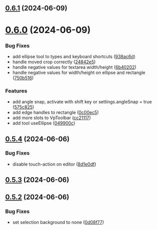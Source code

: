 ## [0.6.1](https://github.com/robertrosman/vue-paint/compare/v0.6.0...v0.6.1) (2024-06-09)



# [0.6.0](https://github.com/robertrosman/vue-paint/compare/v0.5.4...v0.6.0) (2024-06-09)


### Bug Fixes

* add ellipse tool to types and keyboard shortcuts ([938ac6d](https://github.com/robertrosman/vue-paint/commit/938ac6d4900dc36370bcd0cc93b279cfe9123582))
* handle moved crop correctly ([24842e5](https://github.com/robertrosman/vue-paint/commit/24842e50ec58dd86c329ab857804d6c1efb14033))
* handle negative values for textarea width/height ([6b40202](https://github.com/robertrosman/vue-paint/commit/6b40202b997aed136f4a26d397ee8071e65b09cc))
* handle negative values for width/height on ellipse and rectangle ([750b516](https://github.com/robertrosman/vue-paint/commit/750b516b3b2c0b34680e8f7e8e495672fd4f5872))


### Features

* add angle snap, activate with shift key or settings.angleSnap = true ([575c825](https://github.com/robertrosman/vue-paint/commit/575c825ed4ec88da464533f6580f998745c5fb4f))
* add edge handles to rectangle ([0c00ec5](https://github.com/robertrosman/vue-paint/commit/0c00ec52d5d926e7cc722e3838bb912d161d83db))
* add more slots to VpToolbar ([cc21117](https://github.com/robertrosman/vue-paint/commit/cc21117875863533c1e306ed0cf3abdd33b4392d))
* add tool useEllipse ([049900c](https://github.com/robertrosman/vue-paint/commit/049900cc476ba3aaa98c0bae9585a1b8f4494d41))



## [0.5.4](https://github.com/robertrosman/vue-paint/compare/v0.5.3...v0.5.4) (2024-06-06)


### Bug Fixes

* disable touch-action on editor ([8d1e0df](https://github.com/robertrosman/vue-paint/commit/8d1e0dfdd14632eb213c0c8b172517a4e737c392))



## [0.5.3](https://github.com/robertrosman/vue-paint/compare/v0.5.2...v0.5.3) (2024-06-06)



## [0.5.2](https://github.com/robertrosman/vue-paint/compare/v0.5.1...v0.5.2) (2024-06-06)


### Bug Fixes

* set selection background to none ([0d08f77](https://github.com/robertrosman/vue-paint/commit/0d08f779cdcda20b25f50d387aed5f9698514b38))



